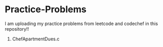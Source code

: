 # Practice-Problems
I am uploading my practice problems from leetcode and codechef in this repository!!
1. ChefApartmentDues.c
  
   
